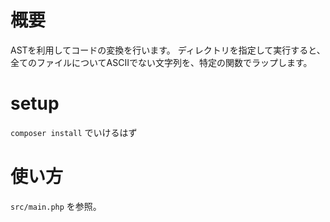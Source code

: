 # 概要
ASTを利用してコードの変換を行います。
ディレクトリを指定して実行すると、全てのファイルについてASCIIでない文字列を、特定の関数でラップします。

# setup
`composer install` でいけるはず

# 使い方
`src/main.php` を参照。
